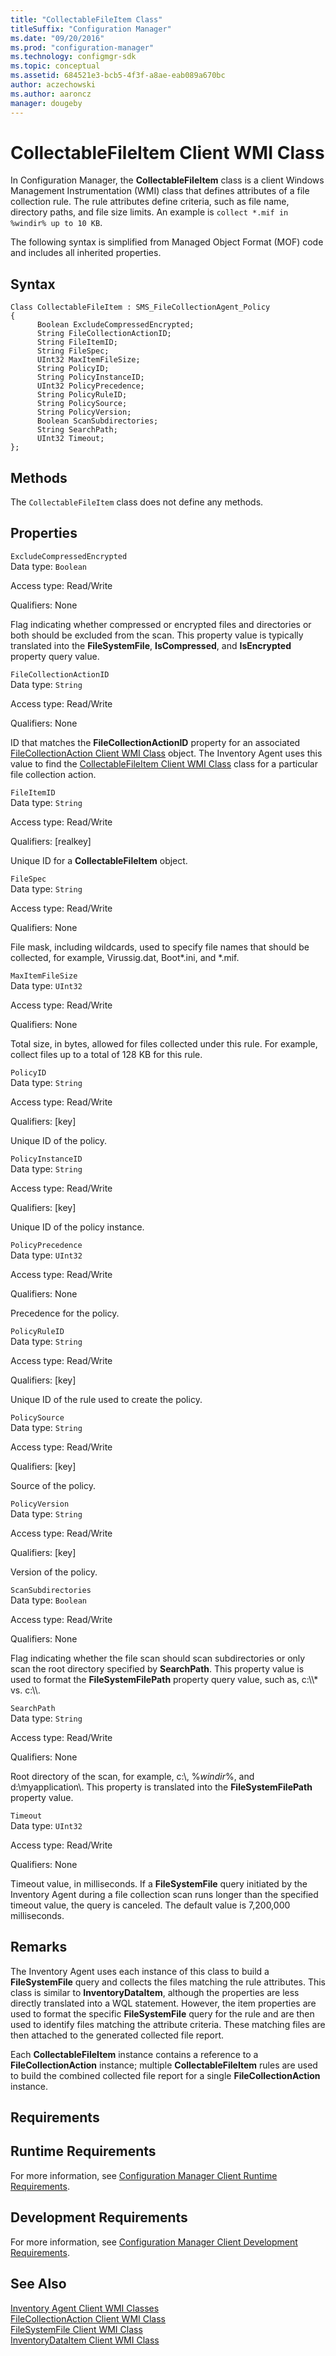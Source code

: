 ```yaml
---
title: "CollectableFileItem Class"
titleSuffix: "Configuration Manager"
ms.date: "09/20/2016"
ms.prod: "configuration-manager"
ms.technology: configmgr-sdk
ms.topic: conceptual
ms.assetid: 684521e3-bcb5-4f3f-a8ae-eab089a670bc
author: aczechowski
ms.author: aaroncz
manager: dougeby
---
```

# CollectableFileItem Client WMI Class
In Configuration Manager, the **CollectableFileItem** class is a client Windows Management Instrumentation (WMI) class that defines attributes of a file collection rule. The rule attributes define criteria, such as file name, directory paths, and file size limits. An example is `collect *.mif in %windir% up to 10 KB`.  

 The following syntax is simplified from Managed Object Format (MOF) code and includes all inherited properties.  

## Syntax  

```  
Class CollectableFileItem : SMS_FileCollectionAgent_Policy  
{  
      Boolean ExcludeCompressedEncrypted;  
      String FileCollectionActionID;  
      String FileItemID;  
      String FileSpec;  
      UInt32 MaxItemFileSize;  
      String PolicyID;  
      String PolicyInstanceID;  
      UInt32 PolicyPrecedence;  
      String PolicyRuleID;  
      String PolicySource;  
      String PolicyVersion;  
      Boolean ScanSubdirectories;  
      String SearchPath;  
      UInt32 Timeout;  
};  
```  

## Methods  
 The `CollectableFileItem` class does not define any methods.  

## Properties  
 `ExcludeCompressedEncrypted`  
 Data type: `Boolean`  

 Access type: Read/Write  

 Qualifiers: None  

 Flag indicating whether compressed or encrypted files and directories or both should be excluded from the scan. This property value is typically translated into the **FileSystemFile**, **IsCompressed**, and **IsEncrypted** property query value.  

 `FileCollectionActionID`  
 Data type: `String`  

 Access type: Read/Write  

 Qualifiers: None  

 ID that matches the **FileCollectionActionID** property for an associated [FileCollectionAction Client WMI Class](../../../../../develop/reference/core/clients/client-classes/filecollectionaction-client-wmi-class.md) object. The Inventory Agent uses this value to find the [CollectableFileItem Client WMI Class](../../../../../develop/reference/core/clients/client-classes/collectablefileitem-client-wmi-class.md) class for a particular file collection action.  

 `FileItemID`  
 Data type: `String`  

 Access type: Read/Write  

 Qualifiers: [realkey]  

 Unique ID for a **CollectableFileItem** object.  

 `FileSpec`  
 Data type: `String`  

 Access type: Read/Write  

 Qualifiers: None  

 File mask, including wildcards, used to specify file names that should be collected, for example, Virussig.dat, Boot*.ini, and \*.mif.  

 `MaxItemFileSize`  
 Data type: `UInt32`  

 Access type: Read/Write  

 Qualifiers: None  

 Total size, in bytes, allowed for files collected under this rule. For example, collect files up to a total of 128 KB for this rule.  

 `PolicyID`  
 Data type: `String`  

 Access type: Read/Write  

 Qualifiers: [key]  

 Unique ID of the policy.  

 `PolicyInstanceID`  
 Data type: `String`  

 Access type: Read/Write  

 Qualifiers: [key]  

 Unique ID of the policy instance.  

 `PolicyPrecedence`  
 Data type: `UInt32`  

 Access type: Read/Write  

 Qualifiers: None  

 Precedence for the policy.  

 `PolicyRuleID`  
 Data type: `String`  

 Access type: Read/Write  

 Qualifiers: [key]  

 Unique ID of the rule used to create the policy.  

 `PolicySource`  
 Data type: `String`  

 Access type: Read/Write  

 Qualifiers: [key]  

 Source of the policy.  

 `PolicyVersion`  
 Data type: `String`  

 Access type: Read/Write  

 Qualifiers: [key]  

 Version of the policy.  

 `ScanSubdirectories`  
 Data type: `Boolean`  

 Access type: Read/Write  

 Qualifiers: None  

 Flag indicating whether the file scan should scan subdirectories or only scan the root directory specified by **SearchPath**. This property value is used to format the **FileSystemFilePath** property query value, such as, c:\\\\* vs. c:\\\\.  

 `SearchPath`  
 Data type: `String`  

 Access type: Read/Write  

 Qualifiers: None  

 Root directory of the scan, for example, c:\\, %*windir*%, and d:\myapplication\\. This property is translated into the **FileSystemFilePath** property value.  

 `Timeout`  
 Data type: `UInt32`  

 Access type: Read/Write  

 Qualifiers: None  

 Timeout value, in milliseconds. If a **FileSystemFile** query initiated by the Inventory Agent during a file collection scan runs longer than the specified timeout value, the query is canceled. The default value is 7,200,000 milliseconds.  

## Remarks  
 The Inventory Agent uses each instance of this class to build a **FileSystemFile** query and collects the files matching the rule attributes. This class is similar to **InventoryDataItem**, although the properties are less directly translated into a WQL statement. However, the item properties are used to format the specific **FileSystemFile** query for the rule and are then used to identify files matching the attribute criteria. These matching files are then attached to the generated collected file report.  

 Each **CollectableFileItem** instance contains a reference to a **FileCollectionAction** instance; multiple **CollectableFileItem** rules are used to build the combined collected file report for a single **FileCollectionAction** instance.  

## Requirements  

## Runtime Requirements  
 For more information, see [Configuration Manager Client Runtime Requirements](../../../../../develop/core/reqs/client-runtime-requirements.md).  

## Development Requirements  
 For more information, see [Configuration Manager Client Development Requirements](../../../../../develop/core/reqs/client-development-requirements.md).  

## See Also  
 [Inventory Agent Client WMI Classes](../../../../../develop/reference/core/clients/client-classes/inventory-agent-client-wmi-classes.md)   
 [FileCollectionAction Client WMI Class](../../../../../develop/reference/core/clients/client-classes/filecollectionaction-client-wmi-class.md)   
 [FileSystemFile Client WMI Class](../../../../../develop/reference/core/clients/client-classes/filesystemfile-client-wmi-class.md)   
 [InventoryDataItem Client WMI Class](../../../../../develop/reference/core/clients/client-classes/inventorydataitem-client-wmi-class.md)
